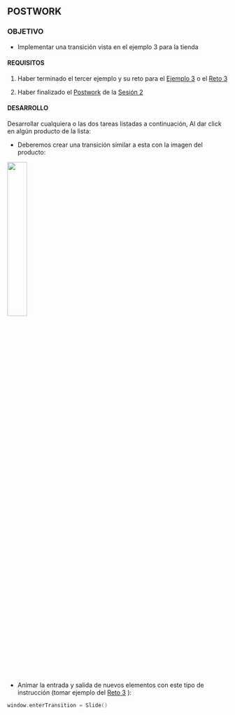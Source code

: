 ## POSTWORK

### OBJETIVO

- Implementar una transición vista en el ejemplo 3 para la tienda

#### REQUISITOS

1. Haber terminado el tercer ejemplo y su reto para el [Ejemplo 3](../Ejemplo-03) o el [Reto 3](../Reto-03)

2. Haber finalizado el [Postwork](../../Sesion-02/Postwork) de la [Sesión 2](../../Sesion-02)

#### DESARROLLO

Desarrollar cualquiera o las dos tareas listadas a continuación, Al dar click en algún producto de la lista:

* Deberemos crear una transición similar a esta con la imagen del producto:

<img src="../Ejemplo-01/Images/expandable-view.gif" width="30%">

* Animar la entrada y salida de nuevos elementos con este tipo de instrucción (tomar ejemplo del [Reto 3](../Reto-03) ):

```kotlin
window.enterTransition = Slide() 
```




